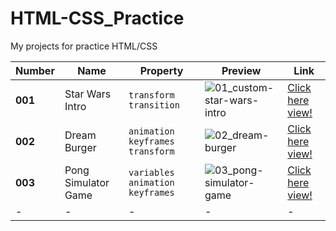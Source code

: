 # HTML-CSS_Practice
My projects for practice HTML/CSS

| Number| Name | Property| Preview| Link | 
| --- | --- |--- | --- | --- |
| **001** | Star Wars Intro | `transform` `transition` | ![01_custom-star-wars-intro](https://ppoterala.github.io/HTML-CSS_Practice/public/01_custom-star-wars-intro.png) | [Click here view!](https://ppoterala.github.io/HTML-CSS_Practice/01_custom-star-wars-intro) |
| **002**| Dream Burger | `animation` `keyframes` `transform` | ![02_dream-burger](https://ppoterala.github.io/HTML-CSS_Practice/public/02_dream-burger.png) | [Click here view!](https://ppoterala.github.io/HTML-CSS_Practice/02_dream-burger) |
| **003** | Pong Simulator Game| `variables` `animation` `keyframes` | ![03_pong-simulator-game](https://ppoterala.github.io/HTML-CSS_Practice/public/03_pong-simulator-game.png) | [Click here view!](https://ppoterala.github.io/HTML-CSS_Practice/03_pong-simulator-game) |
| - | -| - | - | - |